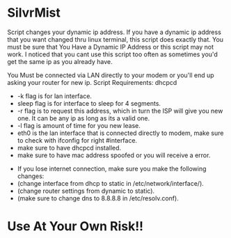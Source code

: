# SilvrMist
Script changes your dynamic ip address. If you have a dynamic ip address that you want changed thru linux terminal, 
this script does exactly that. You must be sure that You Have a Dynamic IP Address or this script may not work.
I noticed that you cant use this script too often as sometimes you'd get the same ip as you already have. 

You Must be connected via LAN directly to your modem or you'll end up asking your router for new ip.
Script Requirements: dhcpcd

+ -k flag is for lan interface.
+ sleep flag is for interface to sleep for 4 segments.
+ -r flag is to request this address, which in turn the ISP will give you new one. It can be any ip as long as its a valid one.
+ -l flag is amount of time for you new lease.
+ eth0 is the lan interface that is connected directly to modem, make sure to check with ifconfig for right #interface.
+ make sure to have dhcpcd installed.
+ make sure to have mac address spoofed or you will receive a error.

- If you lose internet connection, make sure you make the following changes:
- (change interface from dhcp to static in /etc/network/interface/).
- (change router settings from dynamic to static).
- (make sure to change dns to 8.8.8.8 in /etc/resolv.conf).

# Use At Your Own Risk!!
